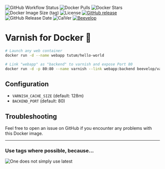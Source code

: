 ![GitHub Workflow Status](https://img.shields.io/github/workflow/status/beevelop/docker-varnish/Docker%20Image?style=for-the-badge)
![Docker Pulls](https://img.shields.io/docker/pulls/beevelop/varnish.svg?style=for-the-badge)
![Docker Stars](https://img.shields.io/docker/stars/beevelop/varnish?style=for-the-badge)
![Docker Image Size (tag)](https://img.shields.io/docker/image-size/beevelop/varnish/latest?style=for-the-badge)
![License](https://img.shields.io/github/license/beevelop/docker-varnish?style=for-the-badge)
[![GitHub release](https://img.shields.io/github/release/beevelop/docker-varnish.svg?style=for-the-badge)](https://github.com/beevelop/docker-varnish/releases)
![GitHub Release Date](https://img.shields.io/github/release-date/beevelop/docker-varnish?style=for-the-badge)
![CalVer](https://img.shields.io/badge/CalVer-YYYY.MM.MICRO-22bfda.svg?style=for-the-badge)
[![Beevelop](https://img.shields.io/badge/-%20Made%20with%20%F0%9F%8D%AF%20by%20%F0%9F%90%9Dvelop-blue.svg?style=for-the-badge)](https://beevelop.com)

# Varnish for Docker :whale:

```bash
# Launch any web container
docker run -d --name webapp tutum/hello-world

# Link "webapp" as "backend" to varnish and expose Port 80
docker run -d -p 80:80 --name varnish --link webapp:backend beevelop/varnish
```

## Configuration

- `VARNISH_CACHE_SIZE` (default: 128m)
- `BACKEND_PORT` (default: 80)

## Troubleshooting
Feel free to open an issue on GitHub if you encounter any problems with this Docker image.

---

### Use tags where possible, because...

![One does not simply use latest](https://i.imgflip.com/1fgwxr.jpg)